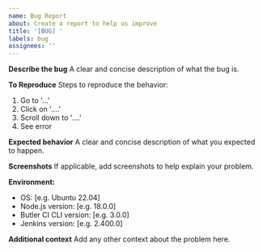 ```yaml
---
name: Bug Report
about: Create a report to help us improve
title: '[BUG] '
labels: bug
assignees: ''
---
```


**Describe the bug**
A clear and concise description of what the bug is.

**To Reproduce**
Steps to reproduce the behavior:
1. Go to '...'
2. Click on '....'
3. Scroll down to '....'
4. See error

**Expected behavior**
A clear and concise description of what you expected to happen.

**Screenshots**
If applicable, add screenshots to help explain your problem.

**Environment:**
 - OS: [e.g. Ubuntu 22.04]
 - Node.js version: [e.g. 18.0.0]
 - Butler CI CLI version: [e.g. 3.0.0]
 - Jenkins version: [e.g. 2.400.0]

**Additional context**
Add any other context about the problem here.
